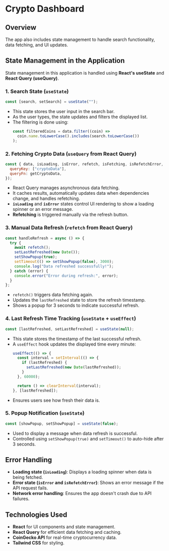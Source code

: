 # Crypto Dashboard

## Overview
The app also includes state management to handle search functionality, data fetching, and UI updates.

## State Management in the Application
State management in this application is handled using **React's useState** and **React Query (useQuery)**.

### 1. **Search State** (`useState`)
```jsx
const [search, setSearch] = useState("");
```
- This state stores the user input in the search bar.
- As the user types, the state updates and filters the displayed list.
- The filtering is done using:
  ```jsx
  const filteredCoins = data.filter((coin) =>
    coin.name.toLowerCase().includes(search.toLowerCase())
  );
  ```

### 2. **Fetching Crypto Data** (`useQuery` from React Query)
```jsx
const { data, isLoading, isError, refetch, isFetching, isRefetchError, isRefetching } = useQuery({
  queryKey: ["cryptoData"],
  queryFn: getCryptoData,
});
```
- React Query manages asynchronous data fetching.
- It caches results, automatically updates data when dependencies change, and handles refetching.
- **`isLoading`** and **`isError`** states control UI rendering to show a loading spinner or an error message.
- **Refetching** is triggered manually via the refresh button.

### 3. **Manual Data Refresh** (`refetch` from React Query)
```jsx
const handleRefresh = async () => {
  try {
    await refetch();
    setLastRefreshed(new Date());
    setShowPopup(true);
    setTimeout(() => setShowPopup(false), 3000);
    console.log("Data refreshed successfully!");
  } catch (error) {
    console.error("Error during refresh:", error);
  }
};
```
- `refetch()` triggers data fetching again.
- Updates the `lastRefreshed` state to store the refresh timestamp.
- Shows a popup for 3 seconds to indicate successful refresh.

### 4. **Last Refresh Time Tracking** (`useState` + `useEffect`)
```jsx
const [lastRefreshed, setLastRefreshed] = useState(null);
```
- This state stores the timestamp of the last successful refresh.
- A `useEffect` hook updates the displayed time every minute:
  ```jsx
  useEffect(() => {
    const interval = setInterval(() => {
      if (lastRefreshed) {
        setLastRefreshed(new Date(lastRefreshed));
      }
    }, 60000);

    return () => clearInterval(interval);
  }, [lastRefreshed]);
  ```
- Ensures users see how fresh their data is.

### 5. **Popup Notification (`useState`)**
```jsx
const [showPopup, setShowPopup] = useState(false);
```
- Used to display a message when data refresh is successful.
- Controlled using `setShowPopup(true)` and `setTimeout()` to auto-hide after 3 seconds.

## Error Handling
- **Loading state (`isLoading`)**: Displays a loading spinner when data is being fetched.
- **Error state (`isError` and `isRefetchError`)**: Shows an error message if the API request fails.
- **Network error handling**: Ensures the app doesn't crash due to API failures.

## Technologies Used
- **React** for UI components and state management.
- **React Query** for efficient data fetching and caching.
- **CoinGecko API** for real-time cryptocurrency data.
- **Tailwind CSS** for styling.
